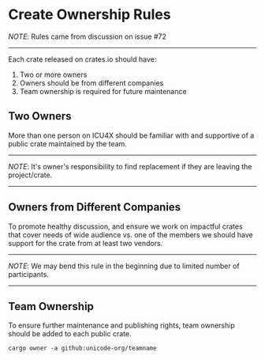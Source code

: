 # Create Ownership Rules

*NOTE*: Rules came from discussion on issue #72
***

Each crate released on crates.io should have:

1. Two or more owners
2. Owners should be from different companies
3. Team ownership is required for future maintenance

## Two Owners

More than one person on ICU4X should be familiar with and supportive of a public crate maintained by the team.

***
*NOTE*: It's owner's responsibility to find replacement if they are leaving the project/crate.
***

## Owners from Different Companies

To promote healthy discussion, and ensure we work on impactful crates that cover needs of wide audience vs. one of the members we should have support for the crate from at least two vendors.

***
*NOTE*: We may bend this rule in the beginning due to limited number of participants.
***

## Team Ownership

To ensure further maintenance and publishing rights, team ownership should be added to each public crate.

```
cargo owner -a github:unicode-org/teamname
```
